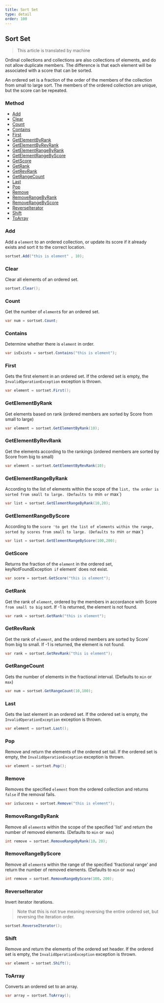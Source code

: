 ```yaml
---
title: Sort Set
type: detail
order: 100
---
```


## Sort Set

> This article is translated by machine

Ordinal collections and collections are also collections of elements, and do not allow duplicate members. The difference is that each element will be associated with a score that can be sorted.

An ordered set is a fraction of the order of the members of the collection from small to large sort. The members of the ordered collection are unique, but the score can be repeated.

### Method

- [Add](#Add)
- [Clear](#Clear)
- [Count](#Count)
- [Contains](#Contains)
- [First](#First)
- [GetElementByRank](#GetElementByRank)
- [GetElementByRevRank](#GetElementByRevRank)
- [GetElementRangeByRank](#GetElementRangeByRank)
- [GetElementRangeByScore](#GetElementRangeByScore)
- [GetScore](#GetScore)
- [GetRank](#GetRank)
- [GetRevRank](#GetRevRank)
- [GetRangeCount](#GetRangeCount)
- [Last](#Last)
- [Pop](#Pop)
- [Remove](#Remove)
- [RemoveRangeByRank](#RemoveRangeByRank)
- [RemoveRangeByScore](#RemoveRangeByScore)
- [ReverseIterator](#ReverseIterator)
- [Shift](#Shift)
- [ToArray](#ToArray)

### Add

Add a `element` to an ordered collection, or update its score if it already exists and sort it to the correct location.

``` csharp
sortset.Add("this is element" , 10);
```

### Clear

Clear all elements of an ordered set.

``` csharp
sortset.Clear();
```

### Count 

Get the number of `element`s for an ordered set.

``` csharp
var num = sortset.Count;
```

### Contains

Determine whether there is `element` in order.

``` csharp
var isExists = sortset.Contains("this is element");
```

### First

Gets the first element in an ordered set. If the ordered set is empty, the `InvalidOperationException` exception is thrown.

``` csharp
var element = sortset.First();
```

### GetElementByRank

Get elements based on rank (ordered members are sorted by Score from small to large)

``` csharp
var element = sortset.GetElementByRank(10);
```

### GetElementByRevRank

Get the elements according to the rankings (ordered members are sorted by Score from big to small)

``` csharp
var element = sortset.GetElementByRevRank(10);
```

### GetElementRangeByRank

According to the list of elements within the scope of the `list, the order is sorted from small to large. (Defaults to `min` or` max`)

``` csharp
var list = sortset.GetElementRangeByRank(10,20);
```

### GetElementRangeByScore

According to the `score 'to get the list of elements within the range, sorted by scores from small to large. (Defaults to `min` or` max`)

``` csharp
var list = sortset.GetElementRangeByScore(100,200);
```

### GetScore

Returns the fraction of the `element` in the ordered set,` `keyNotFoundException` if` element` does not exist.

``` csharp
var score = sortset.GetScore("this is element");
```

### GetRank

Get the rank of `element`, ordered by the members in accordance with Score` from small to big` sort. If -1 is returned, the element is not found.

``` csharp
var rank = sortset.GetRank("this is element");
```

### GetRevRank

Get the rank of `element`, and the ordered members are sorted by Score` from big to small. If -1 is returned, the element is not found.

``` csharp
var rank = sortset.GetRevRank("this is element");
```

### GetRangeCount

Gets the number of elements in the fractional interval. (Defaults to `min` or` max`)

``` csharp
var num = sortset.GetRangeCount(10,100);
```

### Last

Gets the last element in an ordered set. If the ordered set is empty, the `InvalidOperationException` exception is thrown.

``` csharp
var element = sortset.Last();
```

### Pop

Remove and return the elements of the ordered set tail. If the ordered set is empty, the `InvalidOperationException` exception is thrown.

``` csharp
var element = sortset.Pop();
```

### Remove

Removes the specified `element` from the ordered collection and returns` false` if the removal fails.

``` csharp
var isSuccess = sortset.Remove("this is element");
```

### RemoveRangeByRank

Remove all `element`s within the scope of the specified 'list' and return the number of removed elements. (Defaults to `min` or` max`)

``` csharp
int remove = sortset.RemoveRangeByRank(10，20);
```

### RemoveRangeByScore

Remove all `element`s within the range of the specified 'fractional range' and return the number of removed elements. (Defaults to `min` or` max`)

``` csharp
int remove = sortset.RemoveRangeByScore(100，200);
```

### ReverseIterator

Invert iterator iterations.

> Note that this is not true meaning reversing the entire ordered set, but reversing the iteration order.

``` csharp
sortset.ReverseIterator();
```

### Shift

Remove and return the elements of the ordered set header. If the ordered set is empty, the `InvalidOperationException` exception is thrown.

``` csharp
var element = sortset.Shift();
```

### ToArray

Converts an ordered set to an array.

``` csharp
var array = sortset.ToArray();
```